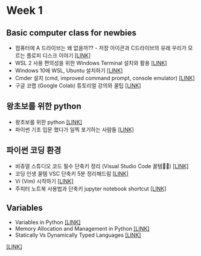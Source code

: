 # Week 1 

## Basic computer class for newbies
- 컴퓨터에 A 드라이브는 왜 없을까?? - 저장 아이콘과 C드라이브의 유래 우리가 모르는 플로피 디스크 이야기 [[LINK]]()
- WSL 2 사용 편의성을 위한 Windows Terminal 설치와 활용 [[LINK]]()
- Windows 10에 WSL, Ubuntu 설치하기 [[LINK]]()
- Cmder 설치 (cmd, improved command prompt, console emulator) [[LINK]]()
- 구글 코랩 (Google Colab) 튜토리얼 강의와 꿀팁 [[LINK]]()

## 왕초보를 위한 python
- 왕초보를 위한 python [[LINK]]()
- 파이썬 기초 입문 했다가 일찍 포기하는 사람들 [[LINK]]()

## 파이썬 코딩 환경
- 비쥬얼 스튜디오 코드 필수 단축키 정리 (Visual Studio Code 꿀템🍯🐝) [[LINK]]()
- 코딩 인생 꿀템 VSC 단축키 5분 정리해드림 [[LINK]]()
- Vi (Vim) 시작하기 [[LINK]]()
- 주피터 노트북 사용법과 단축키 jupyter notebook shortcut [[LINK]]()

## Variables
- Variables in Python [[LINK]]()
- Memory Allocation and Management in Python [[LINK]]()
- Statically Vs Dynamically Typed Languages [[LINK]]()


 [[LINK]]()
